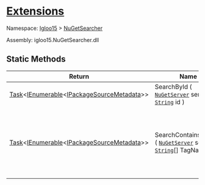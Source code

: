 # [Extensions](./Extensions.md)

Namespace: [Igloo15]() > [NuGetSearcher](./README.md)

Assembly: igloo15.NuGetSearcher.dll


## Static Methods

| Return | Name | Summary | 
| --- | --- | --- | 
| [Task](https://docs.microsoft.com/en-us/dotnet/api/System.Threading.Tasks.Task-1)\<[IEnumerable](https://docs.microsoft.com/en-us/dotnet/api/System.Collections.Generic.IEnumerable-1)\<[IPackageSourceMetadata](./IPackageSourceMetadata.md)>> | SearchById ( [`NuGetServer`](./NuGetServer.md) server, [`String`](https://docs.microsoft.com/en-us/dotnet/api/System.String) id ) | Search by the id | 
| [Task](https://docs.microsoft.com/en-us/dotnet/api/System.Threading.Tasks.Task-1)\<[IEnumerable](https://docs.microsoft.com/en-us/dotnet/api/System.Collections.Generic.IEnumerable-1)\<[IPackageSourceMetadata](./IPackageSourceMetadata.md)>> | SearchContainsAllTags ( [`NuGetServer`](./NuGetServer.md) server, [`String`](https://docs.microsoft.com/en-us/dotnet/api/System.String)[] TagNames ) | Search the server for all Tags. Only OR Search is possible NuGet Api | 


